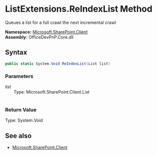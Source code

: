 # ListExtensions.ReIndexList Method  
Queues a list for a full crawl the next incremental crawl  

**Namespace:** [Microsoft.SharePoint.Client](Microsoft.SharePoint.Client.md)  
**Assembly:** OfficeDevPnP.Core.dll  
## Syntax
```C#
public static System.Void ReIndexList(List list)
```
### Parameters
*list*  
&emsp;&emsp;Type: Microsoft.SharePoint.Client.List  
&emsp;&emsp;  
  
### Return Value
Type: System.Void  

## See also
- [Microsoft.SharePoint.Client](Microsoft.SharePoint.Client.md)
